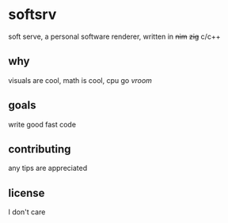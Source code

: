 # softsrv
soft serve, a personal software renderer, written in ~~nim~~ ~~zig~~ c/c++

## why
visuals are cool, math is cool, cpu go *vroom*

## goals
write good fast code

## contributing
any tips are appreciated

## license
I don't care
